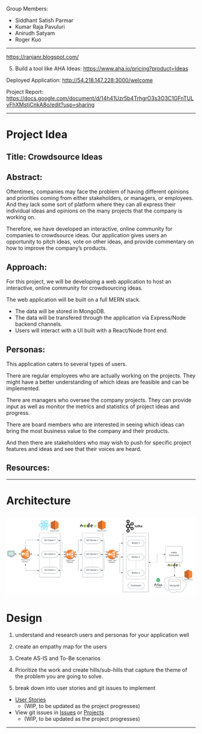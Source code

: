 Group Members:
- Siddhant Satish Parmar
- Kumar Raja Pavuluri
- Anirudh Satyam
- Roger Kuo

---
https://ranjanr.blogspot.com/

5. Build a tool like AHA Ideas: https://www.aha.io/pricing?product=Ideas

Deployed Application: 
http://54.218.147.228:3000/welcome

Project Report: https://docs.google.com/document/d/14h41Uzr5b4TrhgrO3s3O3C1GFnTULvFhXMstjCnkA8o/edit?usp=sharing

---
# Project Idea

## Title: Crowdsource Ideas

## Abstract:

Oftentimes, companies may face the problem of having different opinions and priorities coming from either stakeholders, or managers, or employees. And they lack some sort of platform where they can all express their individual ideas and opinions on the many projects that the company is working on. 

Therefore, we have developed an interactive, online community for companies to crowdsource ideas. Our application gives users an opportunity to pitch ideas, vote on other ideas, and provide commentary on how to improve the company’s products.

## Approach:

For this project, we will be developing a web application to host an interactive, online community for crowdsourcing ideas. 

The web application will be built on a full MERN stack. 
- The data will be stored in MongoDB. 
- The data will be transfered through the application via Express/Node backend channels. 
- Users will interact with a UI built with a React/Node front end.

## Personas:

This application caters to several types of users.

There are regular employees who are actually working on the projects. They might have a better understanding of which ideas are feasible and can be implemented.

There are managers who oversee the company projects. They can provide input as well as monitor the metrics and statistics of project ideas and progress.

There are board members who are interested in seeing which ideas can bring the most business value to the company and their products. 

And then there are stakeholders who may wish to push for specific project features and ideas and see that their voices are heard. 

## Resources:

---
# Architecture
![Architecture Diagram](https://github.com/sjsucmpe272SP22/crowdsource_ideas/blob/master/images/architecture_diagram.png)
---
# Design

1) understand and research users and personas for your application well

2) create an empathy map for the users

3) Create AS-IS and To-Be scenarios

4) Prioritize the work and create hills/sub-hills that capture the theme of the problem you are going to solve.

5) break down into user stories and git issues to implement
  - [User Stories](https://docs.google.com/document/d/1psgOoa0rQzueQ4U-ghOZa9sOsmnGalPGoc304E1liZU/edit?usp=sharing)
    - (WIP, to be updated as the project progresses)
  - View git issues in [Issues](https://github.com/sjsucmpe272SP22/crowdsource_ideas/issues) or [Projects](https://github.com/sjsucmpe272SP22/crowdsource_ideas/projects/1)
    - (WIP, to be updated as the project progresses)

---
